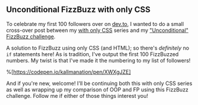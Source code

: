## Unconditional FizzBuzz with only CSS

To celebrate my first 100 followers over on [dev.to](https://dev.to/kallmanation), I wanted to do a small cross-over post between my [with only CSS](https://www.kallmanation.com/series/with-only-css) series and my ["Unconditional" FizzBuzz challenge](https://www.kallmanation.com/series/unconditional-challenge). 

A solution to FizzBuzz using only CSS (and HTML); so there's _definitely_ no `if` statements here! As is tradition, I've output the first 100 FizzBuzzed numbers. My twist is that I've made it the numbering to my list of followers!

%[https://codepen.io/kallmanation/pen/XWXgJZE]

And if you're new, welcome! I'll be continuing both this with only CSS series as well as wrapping up my comparison of OOP and FP using this FizzBuzz challenge. Follow me if either of those things interest you!